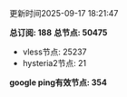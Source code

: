 更新时间2025-09-17 18:21:47

**总订阅: 188**
**总节点: 50475**
- vless节点: 25237
- hysteria2节点: 21

**google ping有效节点: 354**

